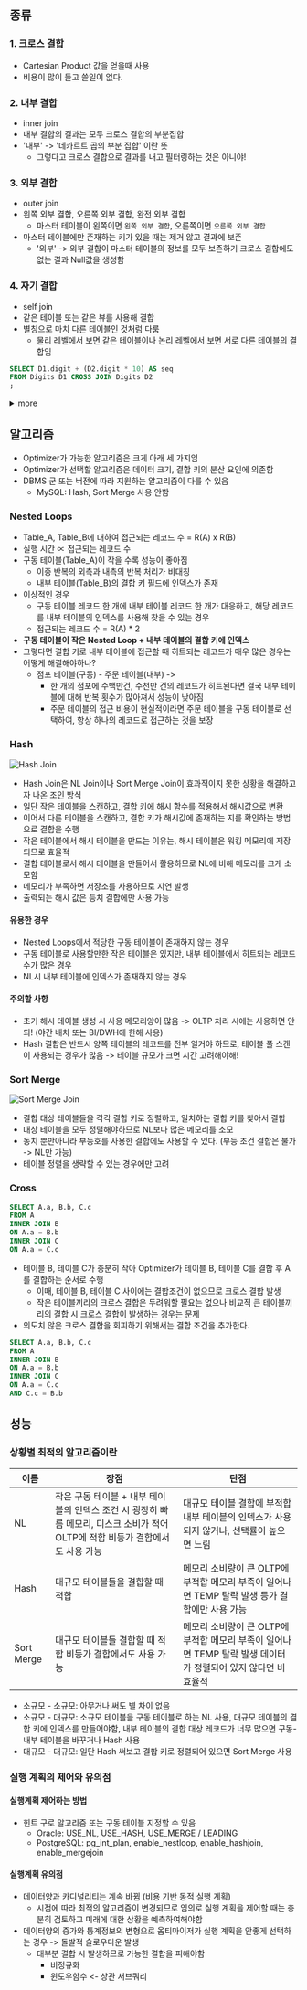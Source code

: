 ## 종류

### 1. 크로스 결합
* Cartesian Product 값을 얻을때 사용
* 비용이 많이 들고 쓸일이 없다.


### 2. 내부 결합
* inner join 
* 내부 결합의 결과는 모두 크로스 결합의 부분집합
* '내부' -> '데카르트 곱의 부분 집합' 이란 뜻
  * 그렇다고 크로스 결합으로 결과를 내고 필터링하는 것은 아니야!
 

### 3. 외부 결합
* outer join
* 왼쪽 외부 결합, 오른쪽 외부 결합, 완전 외부 결합
  * 마스터 테이블이 왼쪽이면 `왼쪽 외부 결합`, 오른쪽이면 `오른쪽 외부 결합`
* 마스터 테이블에만 존재하는 키가 있을 때는 제거 않고 결과에 보존
  * '외부' -> 외부 결합이 마스터 테이블의 정보를 모두 보존하기 크로스 결합에도 없는 결과 Null값을 생성함


### 4. 자기 결합
* self join
* 같은 테이블 또는 같은 뷰를 사용해 결합
* 별칭으로 마치 다른 테이블인 것처럼 다룸
  * 물리 레벨에서 보면 같은 테이블이나 논리 레벨에서 보면 서로 다른 테이블의 결합임
```sql
SELECT D1.digit + (D2.digit * 10) AS seq 
FROM Digits D1 CROSS JOIN Digits D2
;
```
<details close>
<summary>more</summary>

```sql
# 100 Rows
0
10
20
30
40
50
60
70
80
90
1
11
21
31
41
51
61
71
81
91
2
12
22
32
42
52
62
72
82
92
3
13
23
33
43
53
63
73
83
93
4
14
24
34
44
54
64
74
84
94
5
15
25
35
45
55
65
75
85
95
6
16
26
36
46
56
66
76
86
96
7
17
27
37
47
57
67
77
87
97
8
18
28
38
48
58
68
78
88
98
9
19
29
39
49
59
69
79
89
99
```

</details>


## 알고리즘
* Optimizer가 가능한 알고리즘은 크게 아래 세 가지임
* Optimizer가 선택할 알고리즘은 데이터 크기, 결합 키의 분산 요인에 의존함
* DBMS 군 또는 버전에 따라 지원하는 알고리즘이 다를 수 있음
  * MySQL: Hash, Sort Merge 사용 안함 

### Nested Loops
* Table_A, Table_B에 대하여 접근되는 레코드 수 = R(A) x R(B)
* 실행 시간 ∝ 접근되는 레코드 수
* 구동 테이블(Table_A)이 작을 수록 성능이 좋아짐 
  * 이중 반복의 외측과 내측의 반복 처리가 비대칭
  * 내부 테이블(Table_B)의 결합 키 필드에 인덱스가 존재
* 이상적인 경우
  * 구동 테이블 레코드 한 개에 내부 테이블 레코드 한 개가 대응하고, 해당 레코드를 내부 테이블의 인덱스를 사용해 찾을 수 있는 경우
  * 접근되는 레코드 수 = R(A) * 2
* **구동 테이블이 작은 Nested Loop + 내부 테이블의 결합 키에 인덱스** 
* 그렇다면 결합 키로 내부 테이블에 접근할 때 히트되는 레코드가 매우 많은 경우는 어떻게 해결해야하나?
  * 점포 테이블(구동) - 주문 테이블(내부) -> 
    * 한 개의 점포에 수백만건, 수천만 건의 레코드가 히트된다면 결국 내부 테이블에 대해 반복 횟수가 많아져서 성능이 낮아짐
    * 주문 테이블의 접근 비용이 현실적이라면 주문 테이블을 구동 테이블로 선택하여, 항상 하나의 레코드로 접근하는 것을 보장

### Hash
![Hash Join](/img/6_hash_join.png)
* Hash Join은 NL Join이나 Sort Merge Join이 효과적이지 못한 상황을 해결하고자 나온 조인 방식
* 일단 작은 테이블을 스캔하고, 결합 키에 해시 함수를 적용해서 해시값으로 변환  
* 이어서 다른 테이블을 스캔하고, 결합 키가 해시값에 존재하는 지를 확인하는 방법으로 결합을 수행 
* 작은 테이블에서 해시 테이블을 만드는 이유는, 해시 테이블은 워킹 메모리에 저장되므로 효율적
* 결합 테이블로서 해시 테이블을 만들어서 활용하므로 NL에 비해 메모리를 크게 소모함
* 메모리가 부족하면 저장소를 사용하므로 지연 발생
* 출력되는 해시 값은 등치 결합에만 사용 가능 

#### 유용한 경우
* Nested Loops에서 적당한 구동 테이블이 존재하지 않는 경우 
* 구동 테이블로 사용할만한 작은 테이블은 있지만, 내부 테이블에서 히트되는 레코드 수가 많은 경우
* NL시 내부 테이블에 인덱스가 존재하지 않는 경우 

#### 주의할 사항
* 초기 해시 테이블 생성 시 사용 메모리양이 많음 -> OLTP 처리 시에는 사용하면 안되! (야간 배치 또는 BI/DWH에 한해 사용)
* Hash 결합은 반드시 양쪽 테이블의 레코드를 전부 일거야 하므로, 테이블 풀 스캔이 사용되는 경우가 많음 -> 테이블 규모가 크면 시간 고려해야해!


### Sort Merge
![Sort Merge Join](/img/6_sort_merge_join.png)
* 결합 대상 테이블들을 각각 결합 키로 정렬하고, 일치하는 결합 키를 찾아서 결합
* 대상 테이블을 모두 정렬해야하므로 NL보다 많은 메모리를 소모
* 동치 뿐만아니라 부등호를 사용한 결합에도 사용할 수 있다. (부등 조건 결합은 불가 -> NL만 가능)
* 테이블 정렬을 생략할 수 있는 경우에만 고려

### Cross
```sql
SELECT A.a, B.b, C.c
FROM A
INNER JOIN B
ON A.a = B.b
INNER JOIN C
ON A.a = C.c
```
* 테이블 B, 테이블 C가 충분히 작아 Optimizer가 테이블 B, 테이블 C를 결합 후 A를 결합하는 순서로 수행
  * 이때, 테이블 B, 테이블 C 사이에는 결합조건이 없으므로 크로스 결합 발생
  * 작은 테이블끼리의 크로스 결합은 두려워할 필요는 없으나 비교적 큰 테이블끼리의 결합 시 크로스 결합이 발생하는 경우는 문제 
* 의도치 않은 크로스 결합을 회피하기 위해서는 결합 조건을 추가한다.
```sql
SELECT A.a, B.b, C.c
FROM A
INNER JOIN B
ON A.a = B.b
INNER JOIN C
ON A.a = C.c
AND C.c = B.b
```

## 성능

### 상황별 최적의 알고리즘이란

| 이름       | 장점                                                                                                                             | 단점                                                                                                          |
|------------|----------------------------------------------------------------------------------------------------------------------------------|---------------------------------------------------------------------------------------------------------------|
| NL         | 작은 구동 테이블 + 내부 테이블의 인덱스 조건 시 굉장히 빠름  메모리, 디스크 소비가 적어 OLTP에 적합  비등가 결합에서도 사용 가능 | 대규모 테이블 결합에 부적합 내부 테이블의 인덱스가 사용되지 않거나, 선택률이 높으면 느림                      |
| Hash       | 대규모 테이블들을 결합할 때 적합                                                                                                 | 메모리 소비량이 큰 OLTP에 부적합 메모리 부족이 일어나면 TEMP 탈락 발생 등가 결합에만 사용 가능                |
| Sort Merge | 대규모 테이블들 결합할 때 적합 비등가 결합에서도 사용 가능                                                                       | 메모리 소비량이 큰 OLTP에 부적합 메모리 부족이 일어나면 TEMP 탈락 발생 데이터가 정렬되어 있지 않다면 비효율적 |

* 소규모 - 소규모: 아무거나 써도 별 차이 없음
* 소규모 - 대규모: 소규모 테이블을 구동 테이블로 하는 NL 사용, 대규모 테이블의 결합 키에 인덱스를 만들어야함, 내부 테이블의 결합 대상 레코드가 너무 많으면 구동-내부 테이블을 바꾸거나 Hash 사용
* 대규모 - 대규모: 일단 Hash 써보고 결합 키로 정렬되어 있으면 Sort Merge 사용

### 실행 계획의 제어와 유의점
#### 실행계획 제어하는 방법
* 힌트 구로 알고리즘 또는 구동 테이블 지정할 수 있음
  * Oracle: USE_NL, USE_HASH, USE_MERGE / LEADING
  * PostgreSQL: pg_int_plan, enable_nestloop, enable_hashjoin, enable_mergejoin
  
#### 실행계획 유의점
* 데이터양과 카디널리티는 계속 바뀜 (비용 기반 동적 실행 계획)
  * 시점에 따라 최적의 알고리즘이 변경되므로 임의로 실행 계획을 제어할 때는 충분히 검토하고 미래에 대한 상황을 예측하여해야함
* 데이터양의 증가와 통계정보의 변형으로 옵티마이저가 실행 계획을 안좋게 선택하는 경우 -> 돌발적 슬로우다운 발생
  * 대부분 결합 시 발생하므로 가능한 결합을 피해야함
    * 비정규화
    * 윈도우함수 <- 상관 서브쿼리
